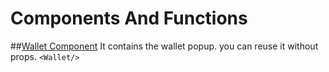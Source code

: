 # Components And Functions
##[Wallet Component](./Components/Wallet.js)
It contains the wallet popup. you can reuse it without props.
```<Wallet/>```
